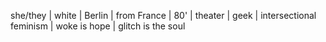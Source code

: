 she/they | white | Berlin | from France | 80' | theater | geek | intersectional feminism | woke is hope | glitch is the soul
